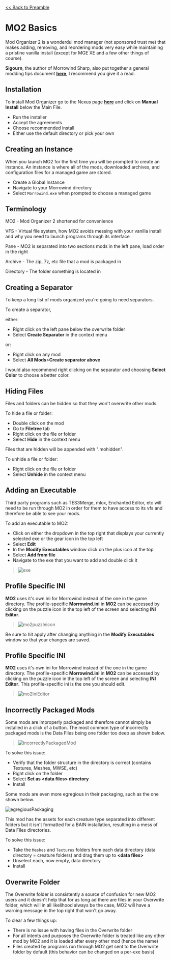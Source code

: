 [<< Back to Preamble](preamble.md)

# MO2 Basics

Mod Organizer 2 is a wonderdul mod manager (not sponsored trust me) that makes adding, removing, and reordering mods very easy while maintaining a pristine vanilla install (except for MGE XE and a few other things of course).

**Sigourn**, the author of Morrowind Sharp, also put together a general modding tips document [**here**](https://github.com/Sigourn/moddingtips.md/blob/main/README.md), I recommend you give it a read.
<!--
I will gladly help as best I can on Discord (**Pharis#2588**) if you have any other issues that aren't clearly explained here.
-->
## Installation
To install Mod Organizer go to the Nexus page [**here**](https://www.nexusmods.com/skyrimspecialedition/mods/6194?tab=files) and click on **Manual Install** below the Main File.

- Run the installer
- Accept the agreements 
- Choose recommended install 
- Either use the default directory or pick your own

## Creating an Instance
When you launch MO2 for the first time you will be prompted to create an instance. An instance is where all of the mods, downloaded archives, and configuration files for a managed game are stored.

- Create a Global Instance 
- Navigate to your Morrowind directory
- Select `Morrowind.exe` when prompted to choose a managed game

## Terminology
MO2 - Mod Organizer 2 shortened for convenience

VFS - Virtual file system, how MO2 avoids messing with your vanilla install and why you need to launch programs through its interface

Pane - MO2 is separated into two sections mods in the left pane, load order in the right

Archive - The zip, 7z, etc file that a mod is packaged in

Directory - The folder something is located in

## Creating a Separator
To keep a long list of mods organized you're going to need separators.

To create a separator, 

either:

- Right click on the left pane below the overwrite folder 
- Select **Create Separator** in the context menu

or:

- Right click on any mod
- Select **All Mods**>**Create separator above**

I would also recommend right clicking on the separator and choosing **Select Color** to choose a better color.

## Hiding Files
Files and folders can be hidden so that they won't overwrite other mods. 

To hide a file or folder:

- Double click on the mod
- Go to **Filetree** tab
- Right click on the file or folder
- Select **Hide** in the context menu

Files that are hidden will be appended with ".mohidden".

To unhide a file or folder:
- Right click on the file or folder
- Select **Unhide** in the context menu

## Adding an Executable
Third party programs such as TES3Merge, mlox, Enchanted Editor, etc will need to be run through MO2 in order for them to have access to its vfs and therefore be able to see your mods.

To add an executable to MO2:

- Click on either the dropdown in the top right that displays your currently selected exe or the gear icon in the top left
- Select **Edit**
- In the **Modify Executables** window click on the plus icon at the top
- Select **Add from file**
- Navigate to the exe that you want to add and double click it
> ![exe](images/addexe.png)

## Profile Specific INI
**MO2** uses it's own ini for Morrowind instead of the one in the game directory. The profile-specific **Morrowind.ini** in **MO2** can be accessed by clicking on the puzzle icon in the top left of the screen and selecting **INI Editor**.

 > ![mo2puzzleicon](images/mo2inieditor.png)
<!--
> ![configureExe](images/configureExe.png)

> ![addExe](images/addExe.png)
-->
Be sure to hit apply after changing anything in the **Modify Executables** window so that your changes are saved. 
## Profile Specific INI
**MO2** uses it's own ini for Morrowind instead of the one in the game directory. The profile-specific **Morrowind.ini** in **MO2** can be accessed by clicking on the puzzle icon in the top left of the screen and selecting **INI Editor**. This profile-specific ini is the one you should edit.

 > ![mo2IniEditor](images/mo2IniEditor.png)

## Incorrectly Packaged Mods
Some mods are improperly packaged and therefore cannot simply be installed in a click of a button. The most common type of incorrectly packaged mods is the Data Files being one folder too deep as shown below.

> ![incorrectlyPackagedMod](images/incorrectlyPackagedMod.png)

To solve this issue:
- Verify that the folder structure in the directory is correct (contains Textures, Meshes, MWSE, etc)
- Right click on the folder
- Select **Set as <data files\> directory**
- Install

Some mods are even more egregious in their packaging, such as the one shown below.

![egregiousPackaging](images/egregiousPackaging.png)

This mod has the assets for each creature type separated into different folders but it isn't formatted for a BAIN installation, resulting in a mess of Data Files directories. 

To solve this issue:
- Take the `Meshes` and `Textures` folders from each data directory (data directory = creature folders) and drag them up to **<data files\>** 
- Unselect each, now empty, data directory
- Install
<!--
## Downloading Multiple Mods From The Same Page



## Installing Mods From Archives

![installArchive](images/installArchive.png)
-->
## Overwrite Folder
The Overwrite folder is consistently a source of confusion for new MO2 users and it doesn't help that for as long ad there are files in your Overwrite folder, which will in all likelihood always be the case, MO2 will have a warning message in the top right that won't go away.

To clear a few things up:

- There is no issue with having files in the Overwrite folder
- For all intents and purposes the Overwrite folder is treated like any other mod by MO2 and it is loaded after every other mod (hence the name)
- Files created by programs run through MO2 get sent to the Overwrite folder by default (this behavior can be changed on a per-exe basis)
<!--
To change the destination of files generated by a program:

- Go to the **Modify Executables** window
- Select the executable on the left side of the window 
- 


## Optional ESPs
Rather than hide ESPs you can put them in an optional folder to stop them from overwriting anything or appearing in your load order.
-->

